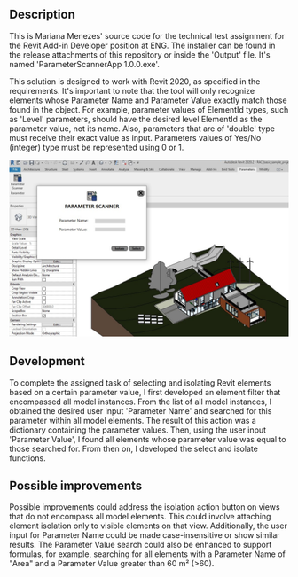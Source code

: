 ## Description

This is Mariana Menezes' source code for the technical test assignment for the Revit Add-in Developer position at ENG. The installer can be found in the release attachments of this repository or inside the 'Output' file. It's named 'ParameterScannerApp 1.0.0.exe'.

This solution is designed to work with Revit 2020, as specified in the requirements. It's important to note that the tool will only recognize elements whose Parameter Name and Parameter Value exactly match those found in the object. For example, parameter values of ElementId types, such as 'Level' parameters, should have the desired level ElementId as the parameter value, not its name. Also, parameters that are of 'double' type must receive their exact value as input. Parameters values of Yes/No (integer) type must be represented using 0 or 1.

![Alt text](Image.jpg)

## Development

To complete the assigned task of selecting and isolating Revit elements based on a certain parameter value, I first developed an element filter that encompassed all model instances. From the list of all model instances, I obtained the desired user input 'Parameter Name' and searched for this parameter within all model elements. The result of this action was a dictionary containing the parameter values. Then, using the user input 'Parameter Value', I found all elements whose parameter value was equal to those searched for. From then on, I developed the select and isolate functions.

## Possible improvements

Possible improvements could address the isolation action button on views that do not encompass all model elements. This could involve attaching element isolation only to visible elements on that view. Additionally, the user input for Parameter Name could be made case-insensitive or show similar results. The Parameter Value search could also be enhanced to support formulas, for example, searching for all elements with a Parameter Name of "Area" and a Parameter Value greater than 60 m² (>60).
